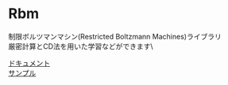 # Rbm
制限ボルツマンマシン(Restricted Boltzmann Machines)ライブラリ\
厳密計算とCD法を用いた学習などができます\

[ドキュメント](https://ankurugranpa.github.io/Rbm/)\
[サンプル](./exsamples)
